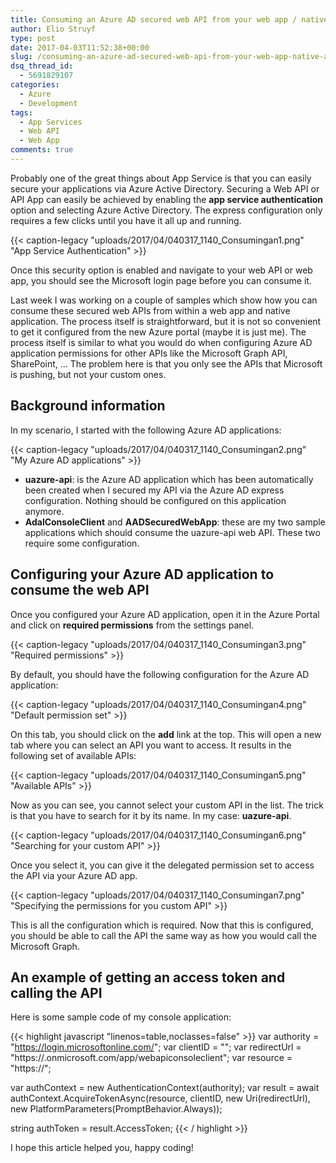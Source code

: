```yaml
---
title: Consuming an Azure AD secured web API from your web app / native app
author: Elio Struyf
type: post
date: 2017-04-03T11:52:38+00:00
slug: /consuming-an-azure-ad-secured-web-api-from-your-web-app-native-app/
dsq_thread_id:
  - 5691829107
categories:
  - Azure
  - Development
tags:
  - App Services
  - Web API
  - Web App
comments: true
---
```


Probably one of the great things about App Service is that you can easily secure your applications via Azure Active Directory. Securing a Web API or API App can easily be achieved by enabling the **app service authentication** option and selecting Azure Active Directory. The express configuration only requires a few clicks until you have it all up and running.

{{< caption-legacy "uploads/2017/04/040317_1140_Consumingan1.png" "App Service Authentication" >}}

Once this security option is enabled and navigate to your web API or web app, you should see the Microsoft login page before you can consume it.

Last week I was working on a couple of samples which show how you can consume these secured web APIs from within a web app and native application. The process itself is straightforward, but it is not so convenient to get it configured from the new Azure portal (maybe it is just me). The process itself is similar to what you would do when configuring Azure AD application permissions for other APIs like the Microsoft Graph API, SharePoint, ... The problem here is that you only see the APIs that Microsoft is pushing, but not your custom ones.

## Background information

In my scenario, I started with the following Azure AD applications:

{{< caption-legacy "uploads/2017/04/040317_1140_Consumingan2.png" "My Azure AD applications" >}}

*   **uazure-api**: is the Azure AD application which has been automatically been created when I secured my API via the Azure AD express configuration. Nothing should be configured on this application anymore.
*   **AdalConsoleClient** and **AADSecuredWebApp**: these are my two sample applications which should consume the uazure-api web API. These two require some configuration.

## Configuring your Azure AD application to consume the web API

Once you configured your Azure AD application, open it in the Azure Portal and click on **required permissions** from the settings panel.

{{< caption-legacy "uploads/2017/04/040317_1140_Consumingan3.png" "Required permissions" >}}

By default, you should have the following configuration for the Azure AD application:

{{< caption-legacy "uploads/2017/04/040317_1140_Consumingan4.png" "Default permission set" >}}

On this tab, you should click on the **add** link at the top. This will open a new tab where you can select an API you want to access. It results in the following set of available APIs:

{{< caption-legacy "uploads/2017/04/040317_1140_Consumingan5.png" "Available APIs" >}}

Now as you can see, you cannot select your custom API in the list. The trick is that you have to search for it by its name. In my case: **uazure-api**.

{{< caption-legacy "uploads/2017/04/040317_1140_Consumingan6.png" "Searching for your custom API" >}}

Once you select it, you can give it the delegated permission set to access the API via your Azure AD app.

{{< caption-legacy "uploads/2017/04/040317_1140_Consumingan7.png" "Specifying the permissions for you custom API" >}}

This is all the configuration which is required. Now that this is configured, you should be able to call the API the same way as how you would call the Microsoft Graph.

## An example of getting an access token and calling the API

Here is some sample code of my console application:

{{< highlight javascript "linenos=table,noclasses=false" >}}
var authority = "https://login.microsoftonline.com/<tenant-id>";
var clientID = "<client-id>";
var redirectUrl = "https://<tenant>.onmicrosoft.com/app/webapiconsoleclient";
var resource = "https://<URL-of-your-webapi>";

var authContext = new AuthenticationContext(authority);
var result = await authContext.AcquireTokenAsync(resource, clientID, new Uri(redirectUrl), new PlatformParameters(PromptBehavior.Always));

string authToken = result.AccessToken;
{{< / highlight >}}

I hope this article helped you, happy coding!
